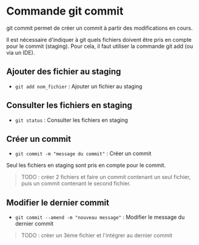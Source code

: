 # Commande git commit

git commit permet de créer un commit à partir des modifications en cours.

Il est nécessaire d'indiquer à git quels fichiers doivent être pris en compte pour le commit (staging). Pour cela, il faut utiliser la commande git add (ou via un IDE).

## Ajouter des fichier au staging

- `git add nom_fichier` : Ajouter un fichier au staging

## Consulter les fichiers en staging

- `git status` : Consulter les fichiers en staging

## Créer un commit

- `git commit -m "message du commit"` : Créer un commit

Seul les fichiers en staging sont pris en compte pour le commit.

> TODO : créer 2 fichiers et faire un commit contenant un seul fichier, puis un commit contenant le second fichier.

## Modifier le dernier commit

- `git commit --amend -m "nouveau message"` : Modifier le message du dernier commit

> TODO : créer un 3ème fichier et l'intégrer au dernier commit
